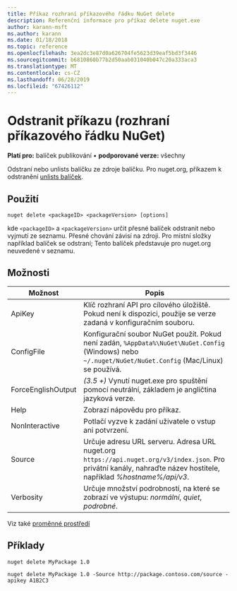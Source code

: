 ```yaml
---
title: Příkaz rozhraní příkazového řádku NuGet delete
description: Referenční informace pro příkaz delete nuget.exe
author: karann-msft
ms.author: karann
ms.date: 01/18/2018
ms.topic: reference
ms.openlocfilehash: 3ea2dc3e87d0a626704fe5623d39eaf5bd3f3446
ms.sourcegitcommit: b6810860b77b2d50aab031040b047c20a333aca3
ms.translationtype: MT
ms.contentlocale: cs-CZ
ms.lasthandoff: 06/28/2019
ms.locfileid: "67426112"
---
```

# <a name="delete-command-nuget-cli"></a>Odstranit příkazu (rozhraní příkazového řádku NuGet)

**Platí pro:** balíček publikování &bullet; **podporované verze:** všechny

Odstraní nebo unlists balíčku ze zdroje balíčku. Pro nuget.org, příkazem k odstranění [unlists balíček](../nuget-org/policies/deleting-packages.md).

## <a name="usage"></a>Použití

```cli
nuget delete <packageID> <packageVersion> [options]
```

kde `<packageID>` a `<packageVersion>` určit přesné balíček odstranit nebo vyjmutí ze seznamu. Přesné chování závisí na zdroji. Pro místní složky například balíček se odstraní; Tento balíček představuje pro nuget.org neuvedené v seznamu.

## <a name="options"></a>Možnosti

| Možnost | Popis |
| --- | --- |
| ApiKey | Klíč rozhraní API pro cílového úložiště. Pokud není k dispozici, použije se verze zadaná v konfiguračním souboru. |
| ConfigFile | Konfigurační soubor NuGet použít. Pokud není zadán, `%AppData%\NuGet\NuGet.Config` (Windows) nebo `~/.nuget/NuGet/NuGet.Config` (Mac/Linux) se používá.|
| ForceEnglishOutput | *(3.5 +)*  Vynutí nuget.exe pro spuštění pomocí neutrální, základem je angličtina jazyková verze. |
| Help | Zobrazí nápovědu pro příkaz. |
| NonInteractive | Potlačí vyzve k zadání uživatele o vstup ani potvrzení. |
| Source | Určuje adresu URL serveru. Adresa URL nuget.org `https://api.nuget.org/v3/index.json`. Pro privátní kanály, nahraďte název hostitele, například *%hostname%/api/v3*. |
| Verbosity | Určuje množství podrobností, na které se zobrazí ve výstupu: *normální*, *quiet*, *podrobné*. |

Viz také [proměnné prostředí](cli-ref-environment-variables.md)

## <a name="examples"></a>Příklady

```cli
nuget delete MyPackage 1.0

nuget delete MyPackage 1.0 -Source http://package.contoso.com/source -apikey A1B2C3
```

